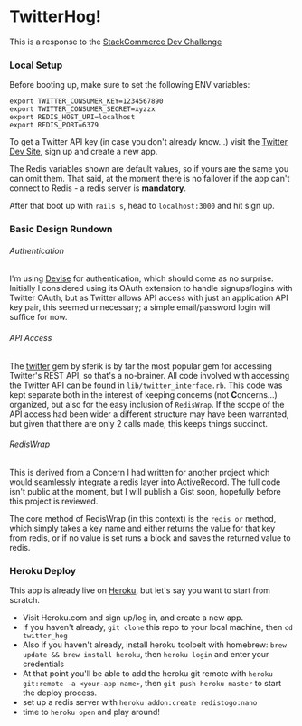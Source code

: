 # TwitterHog!

This is a response to the [StackCommerce Dev Challenge](https://github.com/stacksocial/code-challenge/tree/master/ruby/rails-twitter-api)

### Local Setup
Before booting up, make sure to set the following ENV variables:

    export TWITTER_CONSUMER_KEY=1234567890
    export TWITTER_CONSUMER_SECRET=xyzzx
    export REDIS_HOST_URI=localhost
    export REDIS_PORT=6379

To get a Twitter API key (in case you don't already know...) visit the [Twitter Dev Site](https://dev.twitter.com/resources/signup), sign up and create a new app.

The Redis variables shown are default values, so if yours are the same you can omit them. That said, at the moment there is no failover if the app can't connect to Redis - a redis server is **mandatory**.

After that boot up with `rails s`, head to `localhost:3000` and hit sign up.

### Basic Design Rundown

###### Authentication
I'm using [Devise](https://github.com/plataformatec/devise) for authentication, which should come as no surprise. Initially I considered using its OAuth extension to handle signups/logins with Twitter OAuth, but as Twitter allows API access with just an application API key pair, this seemed unnecessary; a simple email/password login will suffice for now.

###### API Access
The [twitter](https://github.com/sferik/twitter) gem by sferik is by far the most popular gem for accessing Twitter's REST API, so that's a no-brainer. All code involved with accessing the Twitter API can be found in `lib/twitter_interface.rb`. This code was kept separate both in the interest of keeping concerns (not **C**oncerns...) organized, but also for the easy inclusion of `RedisWrap`. If the scope of the API access had been wider a different structure may have been warranted, but given that there are only 2 calls made, this keeps things succinct.

###### RedisWrap
This is derived from a Concern I had written for another project which would seamlessly integrate a redis layer into ActiveRecord. The full code isn't public at the moment, but I will publish a Gist soon, hopefully before this project is reviewed.

The core method of RedisWrap (in this context) is the `redis_or` method, which simply takes a key name and either returns the value for that key from redis, or if no value is set runs a block and saves the returned value to redis.

### Heroku Deploy
This app is already live on [Heroku](//frozen-earth-17440.herokuapp.com), but let's say you want to start from scratch.

* Visit Heroku.com and sign up/log in, and create a new app.
* If you haven't already, `git clone` this repo to your local machine, then `cd twitter_hog`
* Also if you haven't already, install heroku toolbelt with homebrew: `brew update && brew install heroku`, then `heroku login` and enter your credentials
* At that point you'll be able to add the heroku git remote with `heroku git:remote -a <your-app-name>`, then `git push heroku master` to start the deploy process.
* set up a redis server with `heroku addon:create redistogo:nano`
* time to `heroku open` and play around!
